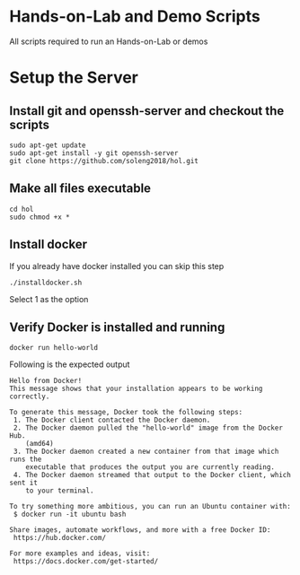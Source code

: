 # Hands-on-Lab and Demo Scripts
All scripts required to run an Hands-on-Lab or demos

# Setup the Server

## Install git and openssh-server and checkout the scripts
```
sudo apt-get update
sudo apt-get install -y git openssh-server
git clone https://github.com/soleng2018/hol.git
```

## Make all files executable
```
cd hol
sudo chmod +x *
```

## Install docker
If you already have docker installed you can skip this step
```
./installdocker.sh
```
Select 1 as the option

## Verify Docker is installed and running
```
docker run hello-world
```

Following is the expected output
```
Hello from Docker!
This message shows that your installation appears to be working correctly.

To generate this message, Docker took the following steps:
 1. The Docker client contacted the Docker daemon.
 2. The Docker daemon pulled the "hello-world" image from the Docker Hub.
    (amd64)
 3. The Docker daemon created a new container from that image which runs the
    executable that produces the output you are currently reading.
 4. The Docker daemon streamed that output to the Docker client, which sent it
    to your terminal.

To try something more ambitious, you can run an Ubuntu container with:
 $ docker run -it ubuntu bash

Share images, automate workflows, and more with a free Docker ID:
 https://hub.docker.com/

For more examples and ideas, visit:
 https://docs.docker.com/get-started/
```

